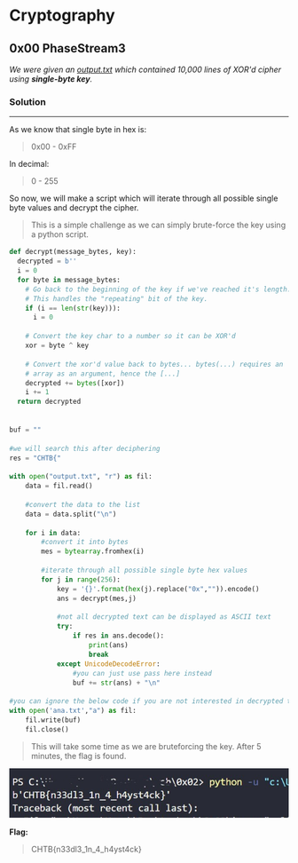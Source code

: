 # **Cryptography**
## 0x00 PhaseStream3

_We were given an [output.txt](output.txt) which contained 10,000 lines of XOR'd cipher using **single-byte key**._

### **Solution**
---
As we know that single byte in hex is:
>0x00 - 0xFF

In decimal:
>0 - 255

So now, we will make a script which will iterate through all possible single byte values and decrypt the cipher.

>This is a simple challenge as we can simply brute-force the key using a python script.

```python
def decrypt(message_bytes, key):
  decrypted = b''
  i = 0
  for byte in message_bytes:
    # Go back to the beginning of the key if we've reached it's length.
    # This handles the "repeating" bit of the key.
    if (i == len(str(key))):
      i = 0

    # Convert the key char to a number so it can be XOR'd
    xor = byte ^ key
    
    # Convert the xor'd value back to bytes... bytes(...) requires an
    # array as an argument, hence the [...]
    decrypted += bytes([xor])
    i += 1
  return decrypted


buf = ""

#we will search this after deciphering
res = "CHTB{"

with open("output.txt", "r") as fil:
	data = fil.read()
    
    #convert the data to the list
	data = data.split("\n")
    
	for i in data:
        #convert it into bytes
		mes = bytearray.fromhex(i)
        
        #iterate through all possible single byte hex values
		for j in range(256):
			key = '{}'.format(hex(j).replace("0x","")).encode()
			ans = decrypt(mes,j)
            
            #not all decrypted text can be displayed as ASCII text
			try:
				if res in ans.decode():
					print(ans)
					break
			except UnicodeDecodeError:
                #you can just use pass here instead
				buf += str(ans) + "\n"
			
#you can ignore the below code if you are not interested in decrypted text
with open('ana.txt',"a") as fil:
	fil.write(buf)
	fil.close()
```

>This will take some time as we are bruteforcing the key. After 5 minutes, the flag is found.

![output](S0.jpg)

**Flag:**
>CHTB{n33dl3_1n_4_h4yst4ck}






